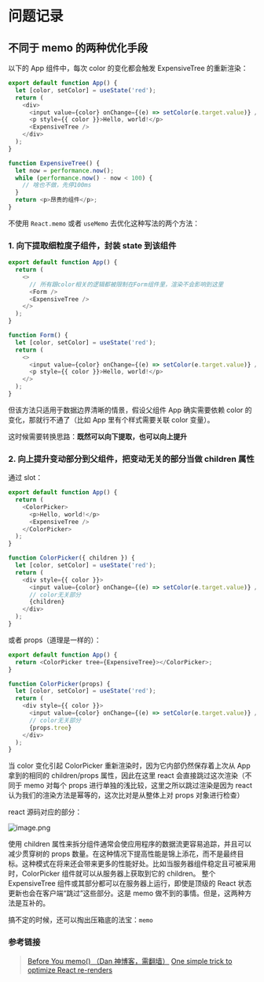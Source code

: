 # 问题记录

## 不同于 memo 的两种优化手段

以下的 App 组件中，每次 color 的变化都会触发 ExpensiveTree 的重新渲染：

```javascript
export default function App() {
  let [color, setColor] = useState('red');
  return (
    <div>
      <input value={color} onChange={(e) => setColor(e.target.value)} />
      <p style={{ color }}>Hello, world!</p>
      <ExpensiveTree />
    </div>
  );
}

function ExpensiveTree() {
  let now = performance.now();
  while (performance.now() - now < 100) {
    // 啥也不做，先停100ms
  }
  return <p>昂贵的组件</p>;
}
```

不使用 `React.memo` 或者 `useMemo` 去优化这种写法的两个方法：

### 1. 向下提取细粒度子组件，封装 state 到该组件

```javascript
export default function App() {
  return (
    <>
      // 所有跟color相关的逻辑都被限制在Form组件里，渲染不会影响到这里
      <Form />
      <ExpensiveTree />
    </>
  );
}

function Form() {
  let [color, setColor] = useState('red');
  return (
    <>
      <input value={color} onChange={(e) => setColor(e.target.value)} />
      <p style={{ color }}>Hello, world!</p>
    </>
  );
}
```

但该方法只适用于数据边界清晰的情景，假设父组件 App 确实需要依赖 color 的变化，那就行不通了（比如 App 里有个样式需要关联 color 变量）。

这时候需要转换思路：**既然可以向下提取，也可以向上提升**

### 2. 向上提升变动部分到父组件，把变动无关的部分当做 children 属性

通过 slot：

```javascript
export default function App() {
  return (
    <ColorPicker>
      <p>Hello, world!</p>
      <ExpensiveTree />
    </ColorPicker>
  );
}

function ColorPicker({ children }) {
  let [color, setColor] = useState('red');
  return (
    <div style={{ color }}>
      <input value={color} onChange={(e) => setColor(e.target.value)} />
      // color无关部分
      {children}
    </div>
  );
}
```

或者 props（道理是一样的）：

```javascript
export default function App() {
  return <ColorPicker tree={ExpensiveTree}></ColorPicker>;
}

function ColorPicker(props) {
  let [color, setColor] = useState('red');
  return (
    <div style={{ color }}>
      <input value={color} onChange={(e) => setColor(e.target.value)} />
      // color无关部分
      {props.tree}
    </div>
  );
}
```

当 color 变化引起 ColorPicker 重新渲染时，因为它内部仍然保存着上次从 App 拿到的相同的 children/props 属性，因此在这里 react 会直接跳过这次渲染（不同于 memo 对每个 props 进行单独的浅比较，这里之所以跳过渲染是因为 react 认为我们的渲染方法是幂等的，这次比对是从整体上对 props 对象进行检查）

react 源码对应的部分：

![image.png](https://i.loli.net/2021/06/01/4NalycwBQR6DPgn.png)

使用 children 属性来拆分组件通常会使应用程序的数据流更容易追踪，并且可以减少贯穿树的 props 数量。在这种情况下提高性能是锦上添花，而不是最终目标。这种模式在将来还会带来更多的性能好处。比如当服务器组件稳定且可被采用时，ColorPicker 组件就可以从服务器上获取到它的 children。 整个 ExpensiveTree 组件或其部分都可以在服务器上运行，即使是顶级的 React 状态更新也会在客户端“跳过”这些部分。这是 memo 做不到的事情。但是，这两种方法是互补的。

搞不定的时候，还可以掏出压箱底的法宝：`memo`

### 参考链接

> [Before You memo() （Dan 神博客，需翻墙）](https://overreacted.io/before-you-memo/) 
> [One simple trick to optimize React re-renders](https://kentcdodds.com/blog/optimize-react-re-renders#practical)
